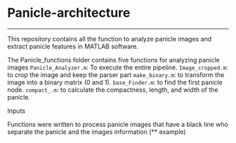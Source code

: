 # Panicle-architecture

---------

This repository contains all the function to analyze panicle images and extract panicle features in MATLAB software.

The Panicle_functions folder contains five functions for analyzing panicle images
`Panicle_Analyzer.m`: To execute the entire pipeline.
`Image_cropped.m`: to crop the image and keep the parser part
`make_binary.m`: to transform the image into a binary matrix  (0 and 1).
`base_Finder.m`: to find the first panicle node.
`compact_.m`: to calculate the compactness, length, and width of the panicle.

Inputs

Functions were written to process panicle images that have a black line who separate the panicle and the images information (** example)
